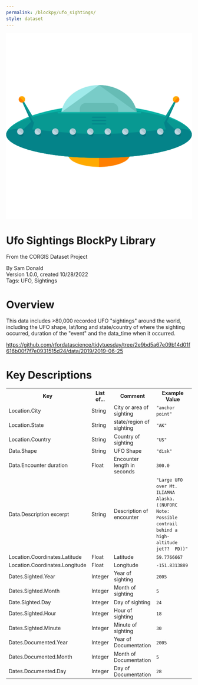 ```yaml
---
permalink: /blockpy/ufo_sightings/
style: dataset
---
```


<img class="img-thumbnail float-right"
     src="/images/datasets/ufo-sightings-icon.png"
     alt="ufo sightings icon"
     role="presentation">

# Ufo Sightings BlockPy Library

<p class='lead'>From the CORGIS Dataset Project</p>

<span class='text-muted'>By Sam Donald</span><br>
<span class='text-muted'>Version 1.0.0, created 10/28/2022</span><br>
<span class='text-muted'>Tags: UFO, Sightings</span>

# Overview

This data includes >80,000 recorded UFO "sightings" around the world, including the UFO shape, lat/long and state/country of where the sighting occurred, duration of the "event" and the data_time when it occurred.


<https://github.com/rfordatascience/tidytuesday/tree/2e9bd5a67e09b14d01f616b00f7f7e0931515d24/data/2019/2019-06-25>




# Key Descriptions
    
<table class='table table-condensed table-striped table-bordered table-hover'>
<tr>
    <th class=''>Key</th>
    <th class=''>List of...</th>
    <th class=''>Comment</th>
    <th class=''>Example Value</th>
</tr>

<tr>
    <td>Location.City</td>
    <td>String</td> 
    <td>City or area of sighting</td>
    <td><code>"anchor point"</code></td>
</tr>

<tr>
    <td>Location.State</td>
    <td>String</td> 
    <td>state/region of sighting</td>
    <td><code>"AK"</code></td>
</tr>

<tr>
    <td>Location.Country</td>
    <td>String</td> 
    <td>Country of sighting</td>
    <td><code>"US"</code></td>
</tr>

<tr>
    <td>Data.Shape</td>
    <td>String</td> 
    <td>UFO Shape</td>
    <td><code>"disk"</code></td>
</tr>

<tr>
    <td>Data.Encounter duration</td>
    <td>Float</td> 
    <td>Encounter length in seconds</td>
    <td><code>300.0</code></td>
</tr>

<tr>
    <td>Data.Description excerpt</td>
    <td>String</td> 
    <td>Description of encounter</td>
    <td><code>"Large UFO over Mt. ILIAMNA Alaska.  ((NUFORC Note:  Possible contrail behind a high-altitude jet??  PD))"</code></td>
</tr>

<tr>
    <td>Location.Coordinates.Latitude </td>
    <td>Float</td> 
    <td>Latitude</td>
    <td><code>59.7766667</code></td>
</tr>

<tr>
    <td>Location.Coordinates.Longitude </td>
    <td>Float</td> 
    <td>Longitude</td>
    <td><code>-151.8313889</code></td>
</tr>

<tr>
    <td>Dates.Sighted.Year</td>
    <td>Integer</td> 
    <td>Year of sighting</td>
    <td><code>2005</code></td>
</tr>

<tr>
    <td>Dates.Sighted.Month</td>
    <td>Integer</td> 
    <td>Month of sighting</td>
    <td><code>5</code></td>
</tr>

<tr>
    <td>Date.Sighted.Day</td>
    <td>Integer</td> 
    <td>Day of sighting</td>
    <td><code>24</code></td>
</tr>

<tr>
    <td>Dates.Sighted.Hour</td>
    <td>Integer</td> 
    <td>Hour of sighting</td>
    <td><code>18</code></td>
</tr>

<tr>
    <td>Dates.Sighted.Minute</td>
    <td>Integer</td> 
    <td>Minute of sighting</td>
    <td><code>30</code></td>
</tr>

<tr>
    <td>Dates.Documented.Year</td>
    <td>Integer</td> 
    <td>Year of Documentation</td>
    <td><code>2005</code></td>
</tr>

<tr>
    <td>Dates.Documented.Month</td>
    <td>Integer</td> 
    <td>Month of Documentation</td>
    <td><code>5</code></td>
</tr>

<tr>
    <td>Dates.Documented.Day</td>
    <td>Integer</td> 
    <td>Day of Documentation</td>
    <td><code>28</code></td>
</tr>

</table>